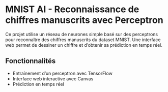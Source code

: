 # MNIST AI - Reconnaissance de chiffres manuscrits avec Perceptron

Ce projet utilise un réseau de neurones simple basé sur des perceptrons pour reconnaître des chiffres manuscrits du dataset MNIST. Une interface web permet de dessiner un chiffre et d’obtenir sa prédiction en temps réel.

## Fonctionnalités
- Entraînement d’un perceptron avec TensorFlow
- Interface web interactive avec Canvas
- Prédiction en temps réel
